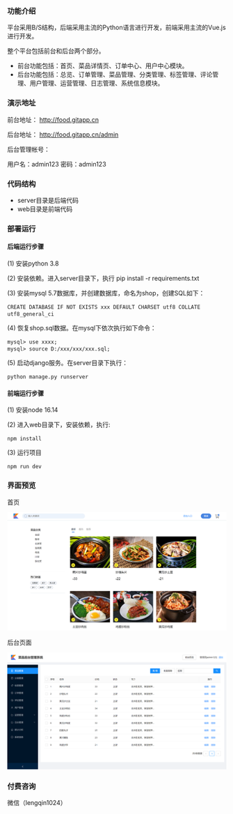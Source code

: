 
### 功能介绍

平台采用B/S结构，后端采用主流的Python语言进行开发，前端采用主流的Vue.js进行开发。

整个平台包括前台和后台两个部分。

- 前台功能包括：首页、菜品详情页、订单中心、用户中心模块。
- 后台功能包括：总览、订单管理、菜品管理、分类管理、标签管理、评论管理、用户管理、运营管理、日志管理、系统信息模块。


### 演示地址

前台地址：  http://food.gitapp.cn

后台地址： http://food.gitapp.cn/admin

后台管理帐号：

用户名：admin123
密码：admin123

### 代码结构

- server目录是后端代码
- web目录是前端代码

### 部署运行

#### 后端运行步骤

(1) 安装python 3.8

(2) 安装依赖。进入server目录下，执行 pip install -r requirements.txt

(3) 安装mysql 5.7数据库，并创建数据库，命名为shop，创建SQL如下：
```
CREATE DATABASE IF NOT EXISTS xxx DEFAULT CHARSET utf8 COLLATE utf8_general_ci
```
(4) 恢复shop.sql数据。在mysql下依次执行如下命令：

```
mysql> use xxxx;
mysql> source D:/xxx/xxx/xxx.sql;
```

(5) 启动django服务。在server目录下执行：
```
python manage.py runserver
```

#### 前端运行步骤

(1) 安装node 16.14

(2) 进入web目录下，安装依赖，执行:
```
npm install 
```
(3) 运行项目
```
npm run dev
```


### 界面预览

首页

![](https://raw.githubusercontent.com/geeeeeeeek/python_food/master/server/upload/img/a.png)


后台页面

![](https://raw.githubusercontent.com/geeeeeeeek/python_food/master/server/upload/img/b.png)




### 付费咨询

微信（lengqin1024）



